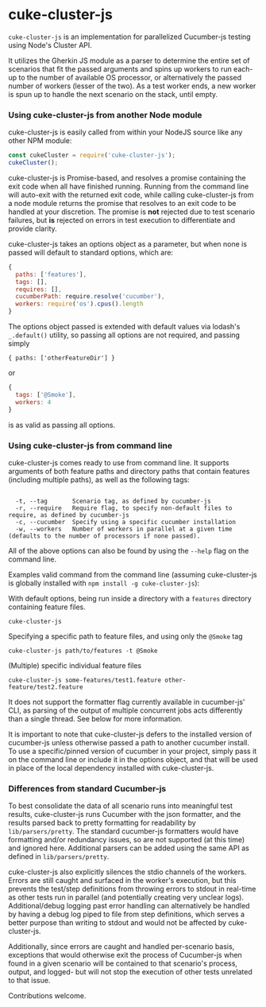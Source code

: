 # cuke-cluster-js
`cuke-cluster-js` is an implementation for parallelized Cucumber-js testing using Node's Cluster API.

It utilizes the Gherkin JS module as a parser to determine the entire set of scenarios that fit the passed arguments and spins up workers to run each- up to the number of available OS processor, or alternatively the passed number of workers (lesser of the two). As a test worker ends, a new worker is spun up to handle the next scenario on the stack, until empty.

### Using cuke-cluster-js from another Node module
cuke-cluster-js is easily called from within your NodeJS source like any other NPM module:
```javascript
const cukeCluster = require('cuke-cluster-js');
cukeCluster();
```
cuke-cluster-js is Promise-based, and resolves a promise containing the exit code when all have finished running. Running from the command line will auto-exit with the returned exit code, while calling cuke-cluster-js from a node module returns the promise that resolves to an exit code to be handled at your discretion. The promise is **not** rejected due to test scenario failures, but **is** rejected on errors in test execution to differentiate and provide clarity.


cuke-cluster-js takes an options object as a parameter, but when none is passed will default to standard options, which are:
```javascript
{
  paths: ['features'],
  tags: [],
  requires: [],
  cucumberPath: require.resolve('cucumber'),
  workers: require('os').cpus().length
}
```
The options object passed is extended with default values via lodash's `_.default()` utility, so passing all options are not required, and passing simply
```javscript
{ paths: ['otherFeatureDir'] }
```
or
```javascript
{
  tags: ['@Smoke'],
  workers: 4
}
```
is as valid as passing all options.

### Using cuke-cluster-js from command line
cuke-cluster-js comes ready to use from command line. It supports arguments of both feature paths and directory paths that contain features (including multiple paths), as well as the following tags:
```

  -t, --tag       Scenario tag, as defined by cucumber-js
  -r, --require   Require flag, to specify non-default files to require, as defined by cucumber-js
  -c, --cucumber  Specify using a specific cucumber installation
  -w, --workers   Number of workers in parallel at a given time (defaults to the number of processors if none passed).

```
All of the above options can also be found by using the `--help` flag on the command line.

Examples valid command from the command line (assuming cuke-cluster-js is globally installed with `npm install -g cuke-cluster-js`):

With default options, being run inside a directory with a `features` directory containing feature files.
```
cuke-cluster-js
```

Specifying a specific path to feature files, and using only the `@Smoke` tag
```
cuke-cluster-js path/to/features -t @Smoke
```

(Multiple) specific individual feature files
```
cuke-cluster-js some-features/test1.feature other-feature/test2.feature
```

It does not support the formatter flag currently available in cucumber-js' CLI, as parsing of the output of multiple concurrent jobs acts differently than a single thread. See below for more information.

It is important to note that cuke-cluster-js defers to the installed version of cucumber-js unless otherwise passed a path to another cucumber install. To use a specific/pinned version of cucumber in your project, simply pass it on the command line or include it in the options object, and that will be used in place of the local dependency installed with cuke-cluster-js.


### Differences from standard Cucumber-js
To best consolidate the data of all scenario runs into meaningful test results, cuke-cluster-js runs Cucumber with the json formatter, and the results parsed back to pretty formatting for readability by `lib/parsers/pretty`. The standard cucumber-js formatters would have formatting and/or redundancy issues, so are not supported (at this time) and ignored here. Additional parsers can be added using the same API as defined in `lib/parsers/pretty`.

cuke-cluster-js also explicitly silences the stdio channels of the workers. Errors are still caught and surfaced in the worker's execution, but this prevents the test/step definitions from throwing errors to stdout in real-time as other tests run in parallel (and potentially creating very unclear logs). Additional/debug logging past error handling can alternatively be handled by having a debug log piped to file from step definitions, which serves a better purpose than writing to stdout and would not be affected by cuke-cluster-js.

Additionally, since errors are caught and handled per-scenario basis, exceptions that would otherwise exit the process of Cucumber-js when found in a given scenario will be contained to that scenario's process, output, and logged- but will not stop the execution of other tests unrelated to that issue.

Contributions welcome.
